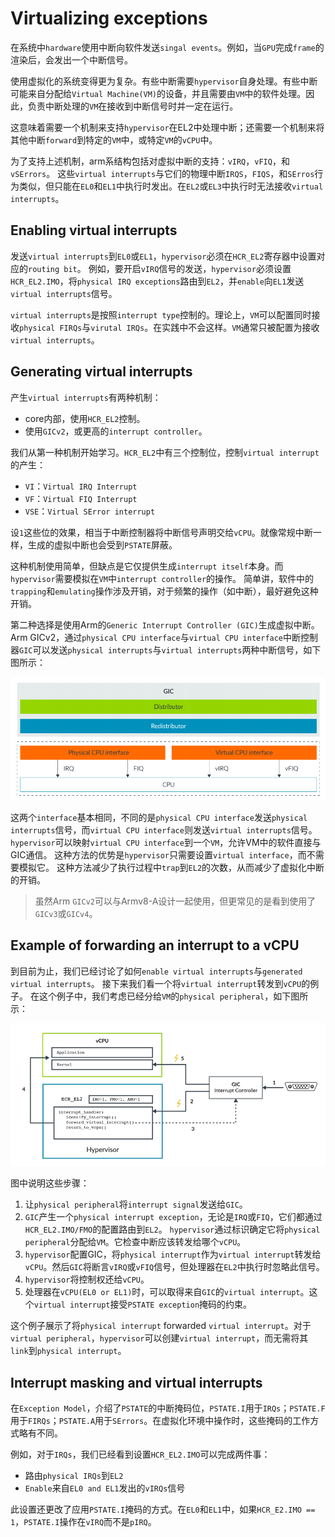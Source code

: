 # Virtualizing exceptions

在系统中`hardware`使用中断向软件发送`singal events`。例如，当`GPU`完成`frame`的渲染后，会发出一个中断信号。

使用虚拟化的系统变得更为复杂。有些中断需要`hypervisor`自身处理。有些中断可能来自分配给`Virtual Machine(VM)`的设备，并且需要由`VM`中的软件处理。因此，负责中断处理的`VM`在接收到中断信号时并一定在运行。

这意味着需要一个机制来支持`hypervisor`在EL2中处理中断；还需要一个机制来将其他中断`forward`到特定的`VM`中，或特定`VM`的`vCPU`中。

为了支持上述机制，arm系结构包括对虚拟中断的支持：`vIRQ`，`vFIQ`，和`vSErrors`。
这些`virtual interrupts`与它们的物理中断`IRQS`，`FIQS`，和`SErros`行为类似，但只能在`EL0`和`EL1`中执行时发出。在`EL2`或`EL3`中执行时无法接收`virtual interrupts`。

## Enabling virtual interrupts

发送`virtual interrupts`到`EL0`或`EL1`，`hypervisor`必须在`HCR_EL2`寄存器中设置对应的`routing bit`。
例如，要开启`vIRQ`信号的发送，`hypervisor`必须设置`HCR_EL2.IMO`，将`physical IRQ exceptions`路由到`EL2`，并`enable`向`EL1`发送`virtual interrupts`信号。

`virtual interrupts`是按照`interrupt type`控制的。理论上，`VM`可以配置同时接收`physical FIRQs`与`virutal IRQs`。在实践中不会这样。`VM`通常只被配置为接收`virtual interrupts`。

## Generating virtual interrupts

产生`virtual interrupts`有两种机制：
- core内部，使用`HCR_EL2`控制。
- 使用`GICv2`，或更高的`interrupt controller`。

我们从第一种机制开始学习。`HCR_EL2`中有三个控制位，控制`virtual interrupt`的产生：
- `VI`：`Virtual IRQ Interrupt`
- `VF`：`Virtual FIQ Interrupt`
- `VSE`：`Virtual SError interrupt`

设`1`这些位的效果，相当于中断控制器将中断信号声明交给`vCPU`。就像常规中断一样，生成的虚拟中断也会受到`PSTATE`屏蔽。

这种机制使用简单，但缺点是它仅提供生成`interrupt itself`本身。而`hypervisor`需要模拟在`VM`中`interrupt controller`的操作。
简单讲，软件中的`trapping`和`emulating`操作涉及开销，对于频繁的操作（如中断），最好避免这种开销。

第二种选择是使用Arm的`Generic Interrupt Controller (GIC)`生成虚拟中断。
Arm GICv2，通过`physical CPU interface`与`virtual CPU interface`中断控制器`GIC`可以发送`physical interrupts`与`virtual interrupts`两种中断信号，如下图所示：

![image](./Images/GIC.png)

这两个`interface`基本相同，不同的是`physical CPU interface`发送`physical interrupts`信号，而`virtual CPU interface`则发送`virtual interrupts`信号。
`hypervisor`可以映射`virtual CPU interface`到一个`VM`，允许VM中的软件直接与GIC通信。
这种方法的优势是`hypervisor`只需要设置`virtual interface`，而不需要模拟它。
这种方法减少了执行过程中`trap`到`EL2`的次数，从而减少了虚拟化中断的开销。

> 虽然Arm `GICv2`可以与Armv8-A设计一起使用，但更常见的是看到使用了`GICv3`或`GICv4`。

## Example of forwarding an interrupt to a vCPU

到目前为止，我们已经讨论了如何`enable virtual interrupts`与`generated virtual interrupts`。
接下来我们看一个将`virtual interrupt`转发到`vCPU`的例子。
在这个例子中，我们考虑已经分给`VM`的`physical peripheral`，如下图所示：

![image](./Images/forward_virq.png)

图中说明这些步骤：
1. 让`physical peripheral`将`interrupt signal`发送给`GIC`。
2. `GIC`产生一个`physical interrupt exception`，无论是`IRQ`或`FIQ`，它们都通过`HCR_EL2.IMO/FMO`的配置路由到`EL2`。
`hypervisor`通过标识确定它将`physical peripheral`分配给`VM`。它检查中断应该转发给哪个`vCPU`。
3. `hypervisor`配置GIC，将`physical interrupt`作为`virtual interrupt`转发给`vCPU`。然后`GIC`将断言`vIRQ`或`vFIQ`信号，但处理器在`EL2`中执行时忽略此信号。
4. `hypervisor`将控制权还给`vCPU`。
5. 处理器在`vCPU(EL0 or EL1)`时，可以取得来自`GIC`的`virtual interrupt`。这个`virtual interrupt`接受`PSTATE exception`掩码的约束。

这个例子展示了将`physical interrupt` forwarded `virtual interrupt`。对于`virtual peripheral`，`hypervisor`可以创建`virtual interrupt`，而无需将其`link`到`physical interrupt`。

## Interrupt masking and virtual interrupts

在`Exception Model`，介绍了`PSTATE`的中断掩码位，`PSTATE.I`用于`IRQs`；`PSTATE.F`用于`FIRQs`；`PSTATE.A`用于`SErrors`。在虚拟化环境中操作时，这些掩码的工作方式略有不同。

例如，对于`IRQs`，我们已经看到设置`HCR_EL2.IMO`可以完成两件事：
- 路由`physical IRQs`到`EL2`
- `Enable`来自`EL0 and EL1`发出的`vIRQs`信号

此设置还更改了应用`PSTATE.I`掩码的方式。在`EL0`和`EL1`中，如果`HCR_E2.IMO == 1`，`PSTATE.I`操作在`vIRQ`而不是`pIRQ`。